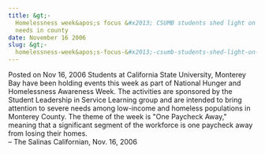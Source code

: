 ```yaml
---
title: &gt;-
  Homelessness week&apos;s focus &#x2013; CSUMB students shed light on severe
  needs in county
date: November 16 2006
slug: &gt;-
  homelessness-week&apos;s-focus-&#x2013;-csumb-students-shed-light-on-severe-needs-in-county
---
```





<span class="date">Posted on Nov 16, 2006    </span>
Students at California State University, Monterey Bay have been
holding events this week as part of National Hunger and
Homelessness Awareness Week. The activities are sponsored by the
Student Leadership in Service Learning group and are intended to
bring attention to severe needs among low-income and homeless
populations in Monterey County. The theme of the week is &quot;One
Paycheck Away,&quot; meaning that a significant segment of the workforce
is one paycheck away from losing their homes.<br>
&#x2013; The Salinas Californian, Nov. 16, 2006<br/></br>




